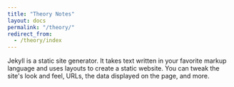```yaml
---
title: "Theory Notes"
layout: docs
permalink: "/theory/"
redirect_from:
  - /theory/index
---
```


Jekyll is a static site generator. It takes text written in your
favorite markup language and uses layouts to create a static website. You can
tweak the site's look and feel, URLs, the data displayed on the page, and more.
